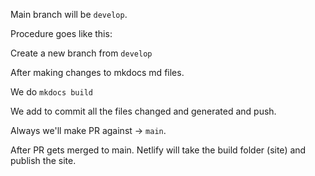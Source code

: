 Main branch will be ```develop```.

Procedure goes like this:

Create a new branch from ```develop```

After making changes to mkdocs md files.

We do ```mkdocs build```

We add to commit all the files changed and generated and push.

Always we'll make PR against -> ```main```.

After PR gets merged to main. Netlify will take the build folder (site) and publish the site.